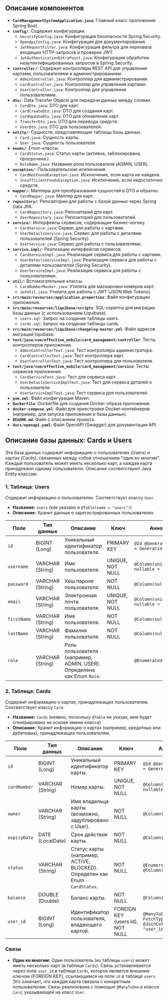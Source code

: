 
## Описание компонентов

*   **`CardManagementSystemApplication.java`**: Главный класс приложения Spring Boot.
*   **`config/`**: Содержит конфигурации.
    *   `SecurityConfig.java`: Конфигурация безопасности Spring Security.
    *   `OpenApiConfig.java`: Конфигурация для документирования.
    *   `JwtRequestFilter.java`: Конфигурация фильтра для перехвата входящих HTTP-запросов и проверки JWT.
    *   `JwtAuthenticationEntryPoint.java`: Конфигурация обработки неаутентифицированных запросов в Spring Security.
*   **`controller/`**:  Содержит контроллеры REST API для управления картами, пользователями и администрированием.
    *   `AdminController.java`: Контроллер для администрирования.
    *   `CardController.java`: Контроллер для управления картами.
    *   `UserController.java`: Контроллер для управления пользователями.
*   **`dto/`**: Data Transfer Objects для передачи данных между слоями.
    *   `CardDto.java`: DTO для карт.
    *   `CardCreateDto.java`: DTO для создания карт.
    *   `CardUpdateDto.java`: DTO для обновления карт.
    *   `TransferDto.java`: DTO для перевода средств.
    *   `UserDto.java`: DTO для пользователей.
*   **`entity/`**:  Сущности, представляющие таблицы базы данных.
    *   `Card.java`:  Сущность карты.
    *   `User.java`: Сущность пользователя.
*   **`enums/`**: Enum-классы.
    *   `CardStatus.java`: Статус карты (активна, заблокирована, просрочена.).
    *   `RoleName.java`:  Название роли пользователя (ADMIN, USER).
*   **`exception/`**:  Пользовательские исключения.
    *   `CardNotFoundException.java`: Исключение, если карта не найдена.
    *   `InsufficientFundsException.java`: Исключение, если недостаточно средств.
*   **`mapper/`**:  Мапперы для преобразования сущностей в DTO и обратно.
    *   `CardMapper.java`: Маппер для карт.
*   **`repository/`**:  Репозитории для работы с базой данных через Spring Data JPA.
    *   `CardRepository.java`: Репозиторий для карт.
    *   `UserRepository.java`: Репозиторий для пользователей.
*   **`service/`**:  Интерфейсы сервисов, содержащие бизнес-логику.
    *   `CardService.java`: Сервис для работы с картами.
    *   `UserDetailsService.java`:  Сервис для работы с деталями пользователей (Spring Security).
    *   `UserService.java`: Сервис для работы с пользователями.
*   **`service.impl/`**:  Реализации интерфейсов сервисов.
    *   `CardServiceImpl.java`: Реализация сервиса для работы с картами.
    *   `UserDetailsServiceImpl.java`: Реализация сервиса для работы с деталями пользователей (Spring Security).
    *   `UserServiceImpl.java`: Реализация сервиса для работы с пользователями.
*   **`util/`**:  Вспомогательные классы.
    *   `CardNumberMasker.java`: Утилита для маскировки номеров карт.
    *   `JwtUtil.java`: Утилита для работы с JWT (JSON Web Tokens).
*   **`src/main/resources/application.properties`**: Файл конфигурации приложения.
*   **`src/main/resources/liquibase/scripts`**:  SQL-скрипты для миграции базы данных (с использованием Liquibase).
    *   `users.sql`: Запрос на создание таблицы users.
    *   `cards.sql`:  Запрос на создание таблицы cards.
*   **`src/main/resources/liquibase/changelog-master.yml`**: Файл адресов миграций liquibase.
*   **`test/java/com/effective_mobile/card_management/controller`**: Тесты контроллеров приложения.
    *   `AdminControllerTest.java`:  Тест контроллера администратора.
    *   `CardControllerTest.java`:  Тест контроллера карт.
    *   `UserControllerTest.java`:  Тест контроллера для пользователя.
*   **`test/java/com/effective_mobile/card_management/service`**: Тесты сервисов приложения.
    *   `CardServiceTest.java`:  Тест для сервиса карт.
    *   `UserDetailsServiceImplTest.java`:  Тест для сервиса деталей о пользователе.
    *   `UserServiceImplTest.java`:  Тест сервиса для пользователей.
*   **`pom.xml`**:  Файл конфигурации Maven.
*   **`Dockerfile`**:  Dockerfile для создания Docker-образа приложения.
*   **`docker-compose.yml`**: Файл для оркестровки Docker-контейнеров (например, для запуска приложения и базы данных).
*   **`README.md`**: Файл с описанием проекта.
*   **`docs/openapi.yaml`**: Файл OpenAPI (Swagger) для документации API.


## Описание базы данных: Cards и Users

Эта база данных содержит информацию о пользователях (Users) и картах (Cards), связанных между собой отношением "один ко многим". Каждый пользователь может иметь несколько карт, а каждая карта принадлежит одному пользователю.  Описания соответствуют Java Entity классам.

### 1. Таблица: Users

Содержит информацию о пользователях. Соответствует классу `User`.

*   **Название:** `users` (как указано в `@Table(name = "users")`)
*   **Описание:** Хранит данные о зарегистрированных пользователях.

| Поле        | Тип данных        | Описание                                                                     | Ключ      | Аннотация Java                                        |
| ----------- | ------------------ | ---------------------------------------------------------------------------- | --------- | ------------------------------------------------------- |
| `id`        | BIGINT (Long)      | Уникальный идентификатор пользователя.                                          | PRIMARY KEY | `@Id @GeneratedValue(strategy = GenerationType.IDENTITY)` |
| `username`  | VARCHAR (String)   | Имя пользователя.                                                             | UNIQUE, NOT NULL | `@Column(unique = true, nullable = false)`                 |
| `password`  | VARCHAR (String)   | Хеш пароля пользователя.                                                       | NOT NULL | `@Column(nullable = false)`                           |
| `email`     | VARCHAR (String)   | Электронная почта пользователя.                                                  | UNIQUE, NOT NULL | `@Column(unique = true, nullable = false)`                 |
| `firstName` | VARCHAR (String)   | Имя пользователя.                                                              | NOT NULL | `@Column(nullable = false)`                           |
| `lastName`  | VARCHAR (String)   | Фамилия пользователя.                                                            | NOT NULL | `@Column(nullable = false)`                           |
| `role`      | VARCHAR (String)   | Роль пользователя (например, ADMIN, USER).  Определена как Enum `Role`.       |           | `@Enumerated(EnumType.STRING)`                        |

### 2. Таблица: Cards

Содержит информацию о картах, принадлежащих пользователям.  Соответствует классу `Card`.

*   **Название:** `Cards` (неявно, поскольку `@Table` не указан, имя будет сгенерировано на основе имени класса)
*   **Описание:** Хранит информацию о картах (например, кредитных или дебетовых), принадлежащих пользователям.

| Поле         | Тип данных          | Описание                                                                     | Ключ       | Аннотация Java                                          |
| ------------ | -------------------- | ---------------------------------------------------------------------------- | ---------- | -------------------------------------------------------- |
| `id`         | BIGINT (Long)        | Уникальный идентификатор карты.                                              | PRIMARY KEY | `@Id @GeneratedValue(strategy = GenerationType.IDENTITY)` |
| `cardNumber` | VARCHAR (String)     | Номер карты.                                                                 | UNIQUE, NOT NULL | `@Column(unique = true, nullable = false)`                 |
| `owner`      | VARCHAR (String)     | Имя владельца карты (возможно, задублировано с User).                         | NOT NULL | `@Column(nullable = false)`                           |
| `expiryDate` | DATE (LocalDate)     | Срок действия карты.                                                         | NOT NULL | `@Column(nullable = false)`                           |
| `status`     | VARCHAR (String)     | Статус карты (например, ACTIVE, BLOCKED). Определен как Enum `CardStatus`. | NOT NULL | `@Enumerated(EnumType.STRING) @Column(nullable = false)` |
| `balance`    | DOUBLE (Double)      | Баланс карты.                                                                 | NOT NULL | `@Column(nullable = false)`                           |
| `user_id`    | BIGINT (Long)        | Идентификатор пользователя, владеющего картой.                                 | FOREIGN KEY (users.id), NOT NULL | `@ManyToOne(fetch = FetchType.LAZY) @JoinColumn(name = "user_id", nullable = false)` |

### Связи

*   **Один ко многим:**  Один пользователь (из таблицы `users`) может иметь несколько карт (в таблице `Cards`). Связь устанавливается через поле `user_id` в таблице `Cards`, которое является внешним ключом (FOREIGN KEY), ссылающимся на поле `id` в таблице `users`.  Это означает, что каждая карта связана с конкретным пользователем.  Связь реализована с помощью `@ManyToOne` в классе `Card`, указывающей на класс `User`.
